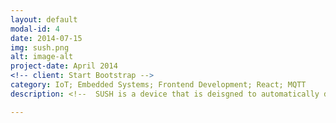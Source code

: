 ```yaml
---
layout: default
modal-id: 4
date: 2014-07-15
img: sush.png
alt: image-alt
project-date: April 2014
<!-- client: Start Bootstrap -->
category: IoT; Embedded Systems; Frontend Development; React; MQTT
description: <!--  SUSH is a device that is deisgned to automatically detect the color of colored plates in a sushi restaurant. SUSH was built to demonstrate the capabilities of a Spectral Sensor (<a href='https://ams.com/as7262'>AS7262</a>), <strong>Internet of Things(IoT)</string> technologies such as <strong><a href='http://mqtt.org/'>MQTT</a></strong> and other Web technologies such as <a href='https://reactjs.org/'>React</a>.</br></br> The Spectral Sensor is used to determine the colour of the plates by reading in the raw values and comparing against a referenced obtained from the average of a few samples. In order to deal with uncertain network conditions, the sensor reading process and data sending process is decoupled with the use of interrupt triggered threads and a shared queue. This allows users to input plates without being hindered by a slow network. <img src="img/portfolio/sush_app.png" class="img-responsive img-centered" alt="">The plate colour is sent from a Raspberry Pi to a central device (laptop) via MQTT. The sleek frontend seen above is built using React to allow for dynamic updating of the collated bill.More information available at <a href="https://github.com/patrickjohncyh/SUSH"> Github Repo </a></br></br>Here is a short video demonstration, <video controls="controls" width="320" height="240" src="vids/sush_demo.mp4"></video> -->

---
```

